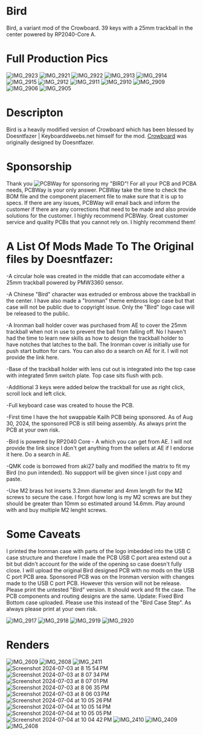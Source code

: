# Bird
Bird, a variant mod of the Crowboard.  39 keys with a 25mm trackball in the center powered by RP2040-Core A.

# Full Production Pics

![IMG_2923](https://github.com/user-attachments/assets/660b9508-8481-4799-aee5-5e8ed14e3aaf)
![IMG_2921](https://github.com/user-attachments/assets/5e4adb37-dcd3-443a-bfdd-120370048ac9)
![IMG_2922](https://github.com/user-attachments/assets/4efa7e1b-a472-4613-ae05-a752e878669c)
![IMG_2913](https://github.com/user-attachments/assets/63c50333-0970-4631-9ecf-0b6feea52a36)
![IMG_2914](https://github.com/user-attachments/assets/6793f28c-c606-4cff-8363-496c2cff19d1)
![IMG_2915](https://github.com/user-attachments/assets/c65d41c5-7a6b-4290-ae6f-33d95b3cf4f0)
![IMG_2912](https://github.com/user-attachments/assets/51b3039b-538f-4172-9dc2-85421b86df5b)
![IMG_2911](https://github.com/user-attachments/assets/3c4f82d6-286b-4a0c-bbad-8d53af9992f5)
![IMG_2910](https://github.com/user-attachments/assets/052a2b02-6b55-4a4c-8fce-bd913c8941f5)
![IMG_2909](https://github.com/user-attachments/assets/b1c5ebd6-da05-4490-be57-3e07318ad283)
![IMG_2906](https://github.com/user-attachments/assets/5d27f871-22ad-44aa-b08c-ba6499979b72)
![IMG_2905](https://github.com/user-attachments/assets/0ce6a4a2-f4e9-4f06-aef5-2061d0ba7ae0)


# Descripton
Bird is a heavily modified version of Crowboard which has been blessed by Doesntfazer | Keyboarddweebs.net himself for the mod. [Crowboard](https://github.com/doesntfazer/CrowBoard) was originally designed by Doesntfazer.

# Sponsorship
Thank you ![PCBWay](https://github.com/user-attachments/assets/2178faa7-9b6d-49e1-9ece-6d3f66e63d75) for sponsoring my "BIRD"!
For all your PCB and PCBA needs, PCBWay is your only answer. PCBWay take the time to check the BOM file and the component placement file to make sure that it is up to specs. If there are any issues, PCBWay will email back and inform the customer if there are any corrections that need to be made and also provide solutions for the customer. I highly recommend PCBWay. Great customer service and quality PCBs that you cannot rely on.  I highly recommend them!

# A List Of Mods Made To The Original files by Doesntfazer:

-A circular hole was created in the middle that can accomodate either a 25mm trackball powered by PMW3360 sensor.

-A Chinese "Bird" character was extruded or embross above the trackball in the center. I have also made a "Ironman" theme embross logo case but that case will not be public due to copyright issue. 
Only the "Bird" logo case will be released to the public.

-A Ironman ball holder cover was purchased from AE to cover the 25mm trackball when not in use to prevent the ball from falling off. No I haven't had the time to learn new skills as how to design the
trackball holder to have notches that latches to the ball. The Ironman cover is initially use for push start button for cars. You can also do a search on AE for it. I will not provide the link here.

-Base of the trackball holder with lens cut out is integrated into the top case with integrated 5mm switch plate. Top case sits flush with pcb.

-Additional 3 keys were added below the trackball for use as right click, scroll lock and left click.

-Full keyboard case was created to house the PCB.

-First time I have the hot swappable Kailh PCB being sponsored. As of Aug 30, 2024, the sponsored PCB is still being assembly. As always print the PCB at your own risk.

-Bird is powered by RP2040 Core - A which you can get from AE. I will not provide the link since I don't get anything from the sellers at AE if I endorse it here. Do a search in AE.

-QMK code is borrowed from aki27 bally and modified the matrix to fit my Bird (no pun intended). No suppport will be given since I just copy and paste.

-Use M2 brass hot inserts 3.2mm diameter and 4mm length for the M2 screws to secure the case. I forgot how long is my M2 screws are but they should be greater than 10mm so estimated around 14.6mm. Play around with and buy multiple M2 lenght screws.

# Some Caveats

I printed the Ironman case with parts of the logo imbedded into the USB C case structure and therefore I made the PCB USB C port area extend out a bit but didn't account for the wide of the opening so case doesn't fully close. I will upload the original Bird designed PCB with no mods on the USB C port PCB area. Sponsored PCB was on the Ironman version with changes made to the USB C port PCB. However this version will not be release. Please print the untested "Bird" version. It should work and fit the case. The PCB components and routing designs are the same. Update: Fixed Bird Bottom case uploaded. Please use this instead of the "Bird Case Step". As always please print at your own risk.

![IMG_2917](https://github.com/user-attachments/assets/35b6ade9-0c67-4126-a101-c96c5f9f9c93)
![IMG_2918](https://github.com/user-attachments/assets/afb41cbe-fd9b-419a-8a0b-8723417a7124)
![IMG_2919](https://github.com/user-attachments/assets/4c1088aa-d98a-49d4-bfb2-18056460d3ba)
![IMG_2920](https://github.com/user-attachments/assets/c5f6c371-1f5e-4361-abde-e5b1ae9f0ae9)


# Renders
![IMG_2609](https://github.com/user-attachments/assets/223fefb8-27f1-4b50-b755-11ceb813f4c6)
![IMG_2608](https://github.com/user-attachments/assets/3366437d-62d1-4d7b-a124-2eb20dc98f2e)
![IMG_2411](https://github.com/user-attachments/assets/1b0e5a2f-2d2e-4276-87bd-5c1ddd8f8ebc)
![Screenshot 2024-07-03 at 8 15 54 PM](https://github.com/user-attachments/assets/4d3c1b0d-0bc4-465f-aaa1-b9a0a5e14d99)
![Screenshot 2024-07-03 at 8 07 34 PM](https://github.com/user-attachments/assets/6e28154b-facb-4aab-b1a1-c887faaf3fc8)
![Screenshot 2024-07-03 at 8 07 01 PM](https://github.com/user-attachments/assets/54d0b703-9a29-4c03-949e-3f99637f9501)
![Screenshot 2024-07-03 at 8 06 35 PM](https://github.com/user-attachments/assets/d3426c3f-58d5-4864-b514-27558306725e)
![Screenshot 2024-07-03 at 8 06 03 PM](https://github.com/user-attachments/assets/86410ece-c648-47f7-9866-9706d66f4964)
![Screenshot 2024-07-04 at 10 05 26 PM](https://github.com/user-attachments/assets/e0bcdf14-9112-4552-8bb5-2668016e9b85)
![Screenshot 2024-07-04 at 10 05 14 PM](https://github.com/user-attachments/assets/93c76206-39eb-4889-acdf-2fa6b6f51195)
![Screenshot 2024-07-04 at 10 05 05 PM](https://github.com/user-attachments/assets/6707c23e-bfda-43f7-bb66-db2cd487fa5b)
![Screenshot 2024-07-04 at 10 04 42 PM](https://github.com/user-attachments/assets/bf9f9c77-b29e-46b8-a4a1-869e7f794586)
![IMG_2410](https://github.com/user-attachments/assets/5f48263c-eff7-47bd-941c-333c62a67131)
![IMG_2409](https://github.com/user-attachments/assets/2dd7118f-b327-4d28-b829-12cef11cb815)
![IMG_2408](https://github.com/user-attachments/assets/9a14033c-03e2-4a3a-8083-2b5570c42469)
